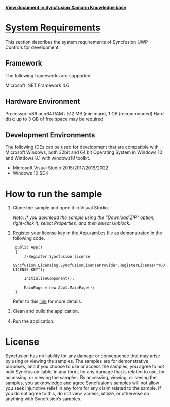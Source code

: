 **[View document in Syncfusion Xamarin Knowledge base](https://www.syncfusion.com/kb/12479/how-to-trigger-itemholding-event-using-mouse-hold-in-the-xamarin-forms-uwp-treeview)**

# [System Requirements](https://help.syncfusion.com/xamarin-android/system-requirements)

This section describes the system requirements of Syncfusion UWP Controls for development.

## Framework
The following frameworks are supported:

Microsoft .NET Framework 4.6

## Hardware Environment
Processor: x86 or x64
RAM : 512 MB (minimum), 1 GB (recommended)
Hard disk: up to 3 GB of free space may be required

## Development Environments
The following IDEs can be used for development that are compatible with Microsoft Windows, both 32bit and 64 bit Operating System in Windows 10 and Windows 8.1 with windows10 toolkit.

- Microsoft Visual Studio 2015/2017/2019/2022
- Windows 10 SDK

# How to run the sample

1. Clone the sample and open it in Visual Studio.

   *Note: If you download the sample using the "Download ZIP" option, right-click it, select Properties, and then select Unblock.*

2. Register your license key in the App.xaml.cs file as demonstrated in the following code.

		public App()
		{
			//Register Syncfusion license
			Syncfusion.Licensing.SyncfusionLicenseProvider.RegisterLicense("YOUR LICENSE KEY");

			InitializeComponent();

			MainPage = new App1.MainPage();
		}
		
	Refer to this [link](https://help.syncfusion.com/xamarin/licensing/overview) for more details.

3. Clean and build the application.

4. Run the application.

# License

Syncfusion has no liability for any damage or consequence that may arise by using or viewing the samples. The samples are for demonstrative purposes, and if you choose to use or access the samples, you agree to not hold Syncfusion liable, in any form, for any damage that is related to use, for accessing, or viewing the samples. By accessing, viewing, or seeing the samples, you acknowledge and agree Syncfusion’s samples will not allow you seek injunctive relief in any form for any claim related to the sample. If you do not agree to this, do not view, access, utilize, or otherwise do anything with Syncfusion’s samples.